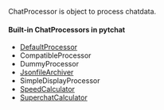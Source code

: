 ChatProcessor is object to process chatdata.

#### Built-in ChatProcessors in pytchat
 * [DefaultProcessor](https://github.com/taizan-hokuto/pytchat/wiki/DefaultProcessor)
 * CompatibleProcessor
 * DummyProcessor
 * [JsonfileArchiver](https://github.com/taizan-hokuto/pytchat/wiki/JsonfileArchiver)
 * SimpleDisplayProcessor
 * [SpeedCalculator](https://github.com/taizan-hokuto/pytchat/wiki/SpeedCalculator)
 * [SuperchatCalculator](https://github.com/taizan-hokuto/pytchat/wiki/SuperchatCalculator)